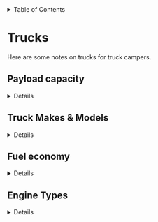 <!-- START doctoc generated TOC please keep comment here to allow auto update -->
<!-- DON'T EDIT THIS SECTION, INSTEAD RE-RUN doctoc TO UPDATE -->
<details>
<summary>Table of Contents</summary>

- [Trucks](#trucks)
  - [Payload capacity](#payload-capacity)
    - [Weighing the truck](#weighing-the-truck)
    - [Achieving a payload capacity](#achieving-a-payload-capacity)
      - [Tires](#tires)
  - [Truck Makes & Models](#truck-makes--models)
    - [Light-duty Mid-size](#light-duty-mid-size)
    - [Light-duty Full-size](#light-duty-full-size)
      - [Half-ton](#half-ton)
  - [Fuel economy](#fuel-economy)
  - [Engine Types](#engine-types)
    - [Payload](#payload)
    - [Horsepower & Torque](#horsepower--torque)
      - [Gas engine torque band](#gas-engine-torque-band)
      - [Diesel engine torque band](#diesel-engine-torque-band)
    - [Engine Type Pros/Cons](#engine-type-proscons)
    - [FAQ](#faq)

</details>
<!-- END doctoc generated TOC please keep comment here to allow auto update -->

# Trucks

Here are some notes on trucks for truck campers.

## Payload capacity

<details>

You will want to pair a truck camper with a truck that is capable of carrying that camper safely. Therefore, the first thing to look for is the payload rating of the truck.

Every truck that rolls off the assembly line can have a different payload than the last truck. This is because trucks are ordered with options, and those options change the overall weight of the truck and its payload capacity.

A truck brochure may claim a maximum payload that seems high, but the specific truck you order may end up with a much lower payload rating. Even heavy-duty trucks can have surprisingly small payload ratings due to their configuration.

Therefore you must always check the payload of the individual truck. You can do this two ways:

1. Open the driver-side door and look at the inside of the door jamb. There should be a sticker that specifically says the payload rating. There are multiple stickers here, so look carefully.

2. Bring your truck to a set of truck scales and weigh the truck when empty. Then look up the **gross vehicle weight rating** (**GVWR**) of your particular truck (again, check the driver-side door jamb sticker). Subtract the curb weight from the GVWR, subtract the combined weight of all passengers, and that's your payload rating.

### Weighing the truck

In order to accurately assess where you stand when it comes to payload, you should take your fully loaded truck and camper [to a local](https://www.truckcamperadventure.com/taking-the-cat-scale-truck-camper-challenge/) [*Certified Automated Truck (CAT) Scale*](https://www.truckcamperadventure.com/taking-the-cat-scale-truck-camper-challenge/).

Three figures are provided each time you have your truck and camper weighed: the two axle weights plus the total weight of the rig.

Owners should take their truck to the scale first without the camper, then have their truck and camper weighed together later to determine the actual weight of each (the truck and the camper).

Be mindful that, every time you weigh, you should duplicate important fluid levels like fresh water and diesel/gas when obtaining these numbers.

Campers can be heavier than the weight advertised by the camper company. However, many people who report heavier campers simply haven't determined the correct weight for their individual camper. The camper must be empty of any water or gear. In addition, campers are often modified at the factory with additional options, which increase their weight (similar to trucks), so the true weight should be inquired at time of purchase from a dealer.


### Achieving a payload capacity

If you modify your truck, for example by getting bigger tires, adding more leaf springs, etc, that may change the weight of the truck, which will change your payload capacity.

Reducing weight can increase payload capacity, so choosing lighter-weight parts, or removing unnecessary add-ons, can help increase payload.

You can also potentially increase payload, up to the capacity of the axle(s), by increasing the wheel and tire load capacity.

- If you research the actual GAWRs with the axle manufacturer you'll probably be surprised to learn that you have several hundreds, if not thousands, of additional pounds of cargo carrying capacity (this is especially true with the AAM 11.5 rear axle found on Ram 3500 trucks, which has a 10,000-pound GAWR rating, 3,000 pounds more than the GAWR given by FCA). You can tap into this additional cargo carrying capacity by simply buying better wheels and tires with higher load ratings. For example, some aftermarket 10-ply, load range E tires offer a 4,080-pound weight capacity, while others offer an acceptable 3,640-pound capacity.



#### Tires

Even if your truck has a huge payload rating, if you put on tires that can't handle the weight, then you haven't actually achieved the payload rating.

Light Truck (LT) tires with a load range C, D, or E, typically have a higher weight rating that can help you achieve your maximum payload rating.

</details> <!-- Payload capacity -->


## Truck Makes & Models

<details>

### Light-duty Mid-size

### Light-duty Full-size

#### Half-ton

Selection of half-ton trucks for campers:

- [https://www.truckcamperadventure.com/best-half-ton-trucks-for-maximum-truck-camper-payload/](https://www.truckcamperadventure.com/best-half-ton-trucks-for-maximum-truck-camper-payload/)

</details> <!-- Truck Makes & Models -->


## Fuel economy

<details>

Most trucks will not get very good fuel economy with a truck camper.

However, if you can get slightly better fuel economy, the savings can add up over time.

__START_EMBED_CONTENT__
csv2md fuel_economy_over_time.csv
__END_EMBED_CONTENT__

</details> <!-- Fuel economy -->


## Engine Types

<details>

**On electric trucks:** I haven't included much eletric truck research here yet, but consider:

 - They tend to not have great payload or tow ratings (so far)
 - They can lose range with more load, so you won't go as far. They also lose up to
   1/3 of their range in cold weather.
 - Many camp sites don't allow charging at the camp-site hookup. They also only
   offer 120VAC, so you will get about 1 mile per 1.5 hrs charging, if they allow it.

**On hybrid trucks:** Comparable to regular gas trucks, but with decreased payload and
marginally better fuel economy, but more power.

**On LPG trucks:** Not done any research on this.


### Engine impact on Payload

For a specific truck model, the engine choice will usually change the payload capacity.

Heavier engines, OR engines without as much power, can reduce payload capacity.

Different engines also change the axle, transmission, and differential, which all
affect payload capacity.


### Horsepower & Torque

In general, diesels win, but there are exceptions.

- Gas engines lose power by 3-4% per 1,000 ft. elevation. To maintain performance, reduce GVWs and GCWs by 2% per 1,000 ft. elevation starting at the 1,000 ft. elevation point.

- Check the entire torque band rating for a motor. Gas engines' torque can be very low at low RPMs. You may want more low-end torque to haul a camper (for example, if you're parked on a hill, or going up a hill at high elevation).

- Turbos add power at elevation by increasing air density, so a turbo gas or diesel will do much better than a naturally-aspirated equivalent.


<details><summary>Impact of engine type on torque band</summary>

#### Gas engine torque band

__START_EMBED_CONTENT__
csv2md truck_torque_gas.csv
__END_EMBED_CONTENT__

#### Diesel engine torque band

__START_EMBED_CONTENT__
csv2md truck_torque_diesel.csv
__END_EMBED_CONTENT__


### Engine Type Pros/Cons

__START_EMBED_CONTENT__
csv2md enginetype_pros_cons.csv
__END_EMBED_CONTENT__


</details>

### FAQ

- [Which engine is better at high altitude?](https://engineering.mit.edu/engage/ask-an-engineer/which-engine-is-better-at-high-altitude-diesel-or-gasoline/)

</details> <!-- Engine types -->

